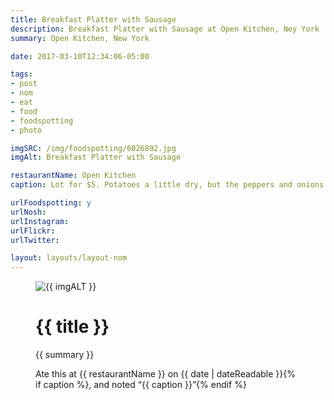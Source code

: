 ```yaml
---
title: Breakfast Platter with Sausage
description: Breakfast Platter with Sausage at Open Kitchen, Ney York
summary: Open Kitchen, New York

date: 2017-03-10T12:34:06-05:00

tags:
- post
- nom
- eat
- food
- foodspotting
- photo

imgSRC: /img/foodspotting/6026892.jpg
imgAlt: Breakfast Platter with Sausage

restaurantName: Open Kitchen
caption: Lot for $5. Potatoes a little dry, but the peppers and onions make up for that.

urlFoodspotting: y
urlNosh:
urlInstagram:
urlFlickr:
urlTwitter:

layout: layouts/layout-nom
---
```

<figure class="nom">
	<img class="u-photo img-border" src="{{ imgSRC }}" alt="{{ imgALT }}">
	<figcaption>
		<h1 class="title p-name">{{ title }}</h1>
		<p class="summary">{{ summary }}</p>
		<p>Ate this at {{ restaurantName }} on <time class="dt-published" datetime="{{ date | dateIso }}">{{ date | dateReadable }}</time>{% if caption %}, and noted <q class="caption">{{ caption }}</q>{% endif %}
	</figcaption>
</figure>